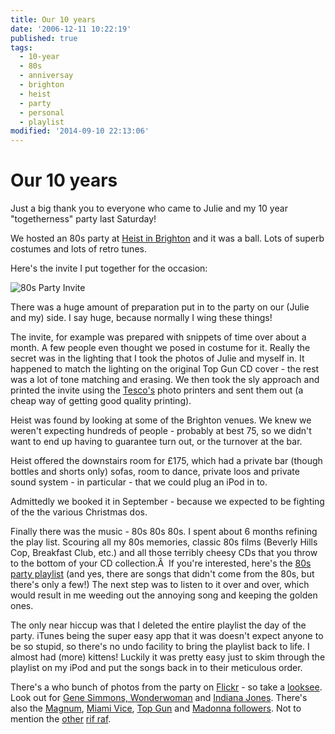 ```yaml
---
title: Our 10 years
date: '2006-12-11 10:22:19'
published: true
tags:
  - 10-year
  - 80s
  - anniversay
  - brighton
  - heist
  - party
  - personal
  - playlist
modified: '2014-09-10 22:13:06'
---
```

# Our 10 years

Just a big thank you to everyone who came to Julie and my 10 year "togetherness" party last Saturday!

We hosted an 80s party at [Heist in Brighton](http://www.beerintheevening.com/pubs/s/21/21610/Heist/Brighton) and it was a ball.  Lots of superb costumes and lots of retro tunes.

Here's the invite I put together for the occasion:

![80s Party Invite](/images/80s_party_invite.jpg)

<!--more-->

There was a huge amount of preparation put in to the party on our (Julie and my) side.  I say huge, because normally I wing these things!

The invite, for example was prepared with snippets of time over about a month.  A few people even thought we posed in costume for it.  Really the secret was in the lighting that I took the photos of Julie and myself in.  It happened to match the lighting on the original Top Gun CD cover - the rest was a lot of tone matching and erasing.  We then took the sly approach and printed the invite using the [Tesco's](http://www.tescophoto.com/wpp/tesco/) photo printers and sent them out (a cheap way of getting good quality printing).

Heist was found by looking at some of the Brighton venues.  We knew we weren't expecting hundreds of people - probably at best 75, so we didn't want to end up having to guarantee turn out, or the turnover at the bar.

Heist offered the downstairs room for £175, which had a private bar (though bottles and shorts only) sofas, room to dance, private loos and private sound system - in particular - that we could plug an iPod in to.

Admittedly we booked it in September - because we expected to be fighting of the the various Christmas dos.

Finally there was the music - 80s 80s 80s.  I spent about 6 months refining the play list.  Scouring all my 80s memories, classic 80s films (Beverly Hills Cop, Breakfast Club, etc.) and all those terribly cheesy CDs that you throw to the bottom of your CD collection.Â  If you're interested, here's the [80s party playlist](/80s-party-playlist.html) (and yes, there are songs that didn't come from the 80s, but there's only a few!)
The next step was to listen to it over and over, which would result in me weeding out the annoying song and keeping the golden ones.

The only near hiccup was that I deleted the entire playlist the day of the party.  iTunes being the super easy app that it was doesn't expect anyone to be so stupid, so there's no undo facility to bring the playlist back to life.  I almost had (more) kittens!  Luckily it was pretty easy just to skim through the playlist on my iPod and put the songs back in to their meticulous order.

There's a who bunch of photos from the party on [Flickr](http://www.flickr.com/photos/remysharp/tags/80sparty/) - so take a [looksee](http://www.flickr.com/photos/remysharp/317981909/).  Look out for [Gene Simmons, Wonderwoman](http://www.flickr.com/photos/remysharp/317981956/) and [Indiana Jones](http://www.flickr.com/photos/remysharp/317982098/).  There's also the [Magnum](http://www.flickr.com/photos/remysharp/317981798/), [Miami Vice](http://www.flickr.com/photos/11542939@N00/312934784/), [Top Gun](http://www.flickr.com/photos/remysharp/317981668/) and [Madonna followers](http://www.flickr.com/photos/remysharp/317981746/).  Not to mention the [other](http://www.flickr.com/photos/remysharp/317982013/) [rif raf](http://www.flickr.com/photos/remysharp/317982169/).
